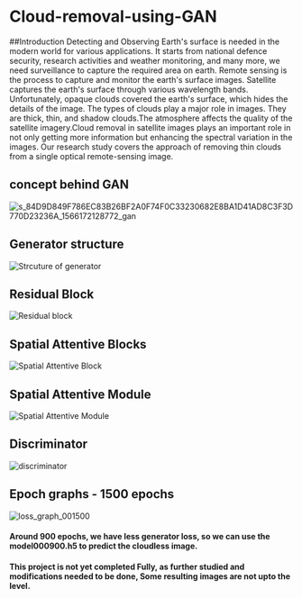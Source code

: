 # Cloud-removal-using-GAN

##Introduction
Detecting and Observing Earth's surface is needed in the
modern world for various applications. It starts from
national defence security, research activities and weather
monitoring, and many more, we need surveillance to capture
the required area on earth. Remote sensing is the process to
capture and monitor the earth's surface images. Satellite
captures the earth's surface through various wavelength
bands. Unfortunately, opaque clouds covered the earth's
surface, which hides the details of the image. The types of
clouds play a major role in images. They are thick, thin, and
shadow clouds.The atmosphere affects the quality of the
satellite imagery.Cloud removal in satellite images plays an
important role in not only getting more information but
enhancing the spectral variation in the images. Our research
study covers the approach of removing thin clouds from a
single optical remote-sensing image.

## concept behind GAN
![s_84D9D849F786EC83B26BF2A0F74F0C33230682E8BA1D41AD8C3F3D770D23236A_1566172128772_gan](https://user-images.githubusercontent.com/113841890/228699301-fa7a2c65-7f19-4c56-a83c-513c724da262.png)

## Generator structure
![Strcuture of generator](https://user-images.githubusercontent.com/113841890/229360612-4e45bf3f-7a8e-476a-8b40-b4313f3a988f.PNG)

## Residual Block
![Residual block](https://user-images.githubusercontent.com/113841890/228701819-46f47b99-54c3-4964-8a88-1468d4a4e767.PNG)


## Spatial Attentive Blocks
![Spatial Attentive Block](https://user-images.githubusercontent.com/113841890/228701847-cfc2ccde-375a-4609-885e-0a1f5e5e57a3.PNG)


## Spatial Attentive Module
![Spatial Attentive Module](https://user-images.githubusercontent.com/113841890/228701871-a6e83b5f-f8f0-4785-aaf4-ee35946efecb.PNG)

## Discriminator
![discriminator](https://user-images.githubusercontent.com/113841890/228702016-39bbc653-6cba-47e6-a053-0da507da6851.PNG)

## Epoch graphs - 1500 epochs
![loss_graph_001500](https://user-images.githubusercontent.com/113841890/229360663-760d26f4-052d-4bf3-87fb-fa1c181c20d5.jpg)

#### Around 900 epochs, we have less generator loss, so we can use the model000900.h5 to predict the cloudless image.

#### This project is not yet completed Fully, as further studied and modifications needed to be done, Some resulting images are not upto the level.




